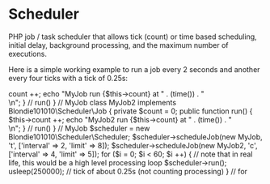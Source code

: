 Scheduler
=========

PHP job / task scheduler that allows tick (count) or time based scheduling, initial delay, background processing, and the maximum number of executions.


Here is a simple working example to run a job every 2 seconds and another every four ticks with a tick of 0.25s:

<?php

use Blondie101010\Scheduler;

require "vendor/autoload.php";

class MyJob implements Blondie101010\Scheduler\Job {

        private $count = 0;

        public function run() {
                $this->count ++;
                echo "MyJob run {$this->count} at " . (time()) . "<br/>\n";
        } // run()
} // MyJob

class MyJob2 implements Blondie101010\Scheduler\Job {

        private $count = 0;

        public function run() {
                $this->count ++;
                echo "MyJob2 run {$this->count} at " . (time()) . "<br/>\n";
        } // run()
} // MyJob

$scheduler = new Blondie101010\Scheduler\Scheduler;

$scheduler->scheduleJob(new MyJob, 't', ['interval' => 2, 'limit' => 8]);
$scheduler->scheduleJob(new MyJob2, 'c', ['interval' => 4, 'limit' => 5]);

for ($i = 0; $i < 60; $i ++) {  // note that in real life, this would be a high level processing loop

        $scheduler->run();
        usleep(250000);         // tick of about 0.25s (not counting processing)
} // for
